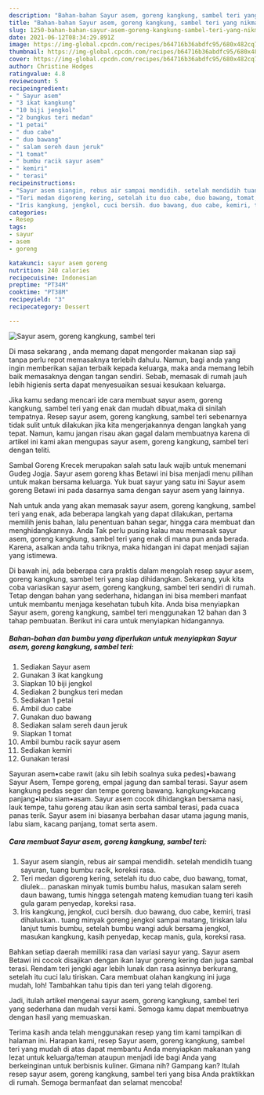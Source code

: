 ```yaml
---
description: "Bahan-bahan Sayur asem, goreng kangkung, sambel teri yang nikmat Untuk Jualan"
title: "Bahan-bahan Sayur asem, goreng kangkung, sambel teri yang nikmat Untuk Jualan"
slug: 1250-bahan-bahan-sayur-asem-goreng-kangkung-sambel-teri-yang-nikmat-untuk-jualan
date: 2021-06-12T08:34:29.891Z
image: https://img-global.cpcdn.com/recipes/b64716b36abdfc95/680x482cq70/sayur-asem-goreng-kangkung-sambel-teri-foto-resep-utama.jpg
thumbnail: https://img-global.cpcdn.com/recipes/b64716b36abdfc95/680x482cq70/sayur-asem-goreng-kangkung-sambel-teri-foto-resep-utama.jpg
cover: https://img-global.cpcdn.com/recipes/b64716b36abdfc95/680x482cq70/sayur-asem-goreng-kangkung-sambel-teri-foto-resep-utama.jpg
author: Christine Hodges
ratingvalue: 4.8
reviewcount: 5
recipeingredient:
- " Sayur asem"
- "3 ikat kangkung"
- "10 biji jengkol"
- "2 bungkus teri medan"
- "1 petai"
- " duo cabe"
- " duo bawang"
- " salam sereh daun jeruk"
- "1 tomat"
- " bumbu racik sayur asem"
- " kemiri"
- " terasi"
recipeinstructions:
- "Sayur asem siangin, rebus air sampai mendidih. setelah mendidih tuang sayuran, tuang bumbu racik, koreksi rasa."
- "Teri medan digoreng kering, setelah itu duo cabe, duo bawang, tomat, diulek... panaskan minyak tumis bumbu halus, masukan salam sereh daun bawang, tumis hingga setengah mateng kemudian tuang teri kasih gula garam penyedap, koreksi rasa."
- "Iris kangkung, jengkol, cuci bersih. duo bawang, duo cabe, kemiri, trasi dihaluskan.. tuang minyak goreng jengkol sampai matang, tiriskan lalu lanjut tumis bumbu, setelah bumbu wangi aduk bersama jengkol, masukan kangkung, kasih penyedap, kecap manis, gula, koreksi rasa."
categories:
- Resep
tags:
- sayur
- asem
- goreng

katakunci: sayur asem goreng 
nutrition: 240 calories
recipecuisine: Indonesian
preptime: "PT34M"
cooktime: "PT38M"
recipeyield: "3"
recipecategory: Dessert

---
```



![Sayur asem, goreng kangkung, sambel teri](https://img-global.cpcdn.com/recipes/b64716b36abdfc95/680x482cq70/sayur-asem-goreng-kangkung-sambel-teri-foto-resep-utama.jpg)

Di masa  sekarang , anda memang dapat mengorder makanan siap saji tanpa perlu repot memasaknya terlebih dahulu. Namun, bagi anda yang ingin memberikan sajian terbaik kepada keluarga, maka anda memang lebih baik memasaknya dengan tangan sendiri. Sebab, memasak di rumah jauh lebih higienis serta dapat menyesuaikan sesuai kesukaan keluarga.

Jika kamu sedang mencari ide cara membuat sayur asem, goreng kangkung, sambel teri yang enak dan mudah dibuat,maka di sinilah tempatnya. Resep sayur asem, goreng kangkung, sambel teri  sebenarnya tidak sulit untuk dilakukan jika kita mengerjakannya dengan langkah yang tepat. Namun, kamu jangan risau akan gagal dalam membuatnya 
karena di artikel ini kami akan mengupas sayur asem, goreng kangkung, sambel teri dengan teliti.  

Sambal Goreng Krecek merupakan salah satu lauk wajib untuk menemani Gudeg Jogja. Sayur asem goreng khas Betawi ini bisa menjadi menu pilihan untuk makan bersama keluarga. Yuk buat sayur yang satu ini Sayur asem goreng Betawi ini pada dasarnya sama dengan sayur asem yang lainnya.

Nah untuk anda yang akan memasak sayur asem, goreng kangkung, sambel teri yang enak, ada beberapa langkah yang dapat dilakukan, pertama memilih jenis bahan, lalu penentuan bahan segar, hingga cara membuat dan menghidangkannya. Anda Tak perlu pusing kalau mau memasak sayur asem, goreng kangkung, sambel teri yang enak di mana pun anda berada. Karena, asalkan anda  tahu triknya, maka hidangan ini dapat menjadi sajian yang istimewa.

Di bawah ini, ada beberapa cara praktis  dalam mengolah resep sayur asem, goreng kangkung, sambel teri yang siap dihidangkan. Sekarang, yuk kita coba variasikan sayur asem, goreng kangkung, sambel teri sendiri di rumah. Tetap dengan bahan yang sederhana, hidangan ini bisa memberi manfaat untuk membantu menjaga kesehatan tubuh kita. Anda bisa menyiapkan Sayur asem, goreng kangkung, sambel teri menggunakan 12 bahan dan 3 tahap pembuatan. Berikut ini cara untuk menyiapkan hidangannya.

<!--inarticleads1-->

##### Bahan-bahan dan bumbu yang diperlukan untuk menyiapkan Sayur asem, goreng kangkung, sambel teri:

1. Sediakan  Sayur asem
1. Gunakan 3 ikat kangkung
1. Siapkan 10 biji jengkol
1. Sediakan 2 bungkus teri medan
1. Sediakan 1 petai
1. Ambil  duo cabe
1. Gunakan  duo bawang
1. Sediakan  salam sereh daun jeruk
1. Siapkan 1 tomat
1. Ambil  bumbu racik sayur asem
1. Sediakan  kemiri
1. Gunakan  terasi


Sayuran asem•cabe rawit (aku sih lebih soalnya suka pedes)•bawang Sayur Asem, Tempe goreng, empal jagung dan sambal terasi. Sayur asem kangkung pedas seger dan tempe goreng bawang. kangkung•kacang panjang•labu siam•asam. Sayur asem cocok dihidangkan bersama nasi, lauk tempe, tahu goreng atau ikan asin serta sambal terasi, pada cuaca panas terik. Sayur asem ini biasanya berbahan dasar utama jagung manis, labu siam, kacang panjang, tomat serta asem. 

<!--inarticleads2-->

##### Cara membuat Sayur asem, goreng kangkung, sambel teri:

1. Sayur asem siangin, rebus air sampai mendidih. setelah mendidih tuang sayuran, tuang bumbu racik, koreksi rasa.
1. Teri medan digoreng kering, setelah itu duo cabe, duo bawang, tomat, diulek... panaskan minyak tumis bumbu halus, masukan salam sereh daun bawang, tumis hingga setengah mateng kemudian tuang teri kasih gula garam penyedap, koreksi rasa.
1. Iris kangkung, jengkol, cuci bersih. duo bawang, duo cabe, kemiri, trasi dihaluskan.. tuang minyak goreng jengkol sampai matang, tiriskan lalu lanjut tumis bumbu, setelah bumbu wangi aduk bersama jengkol, masukan kangkung, kasih penyedap, kecap manis, gula, koreksi rasa.


Bahkan setiap daerah memiliki rasa dan variasi sayur yang. Sayur asem Betawi ini cocok disajikan dengan ikan layur goreng kering dan juga sambal terasi. Rendam teri jengki agar lebih lunak dan rasa asinnya berkurang, setelah itu cuci lalu tiriskan. Cara membuat olahan kangkung ini juga mudah, loh! Tambahkan tahu tipis dan teri yang telah digoreng. 

Jadi, itulah artikel mengenai  sayur asem, goreng kangkung, sambel teri  yang sederhana dan mudah versi kami. Semoga kamu dapat membuatnya dengan hasil yang memuaskan. 

Terima kasih anda telah menggunakan resep yang tim kami tampilkan di halaman ini. Harapan kami, resep  Sayur asem, goreng kangkung, sambel teri yang mudah di atas dapat membantu Anda menyiapkan makanan yang lezat untuk keluarga/teman ataupun menjadi ide bagi Anda yang berkeinginan untuk berbisnis kuliner. Gimana nih? Gampang kan? Itulah resep sayur asem, goreng kangkung, sambel teri yang bisa Anda praktikkan di rumah. Semoga bermanfaat dan selamat mencoba!

